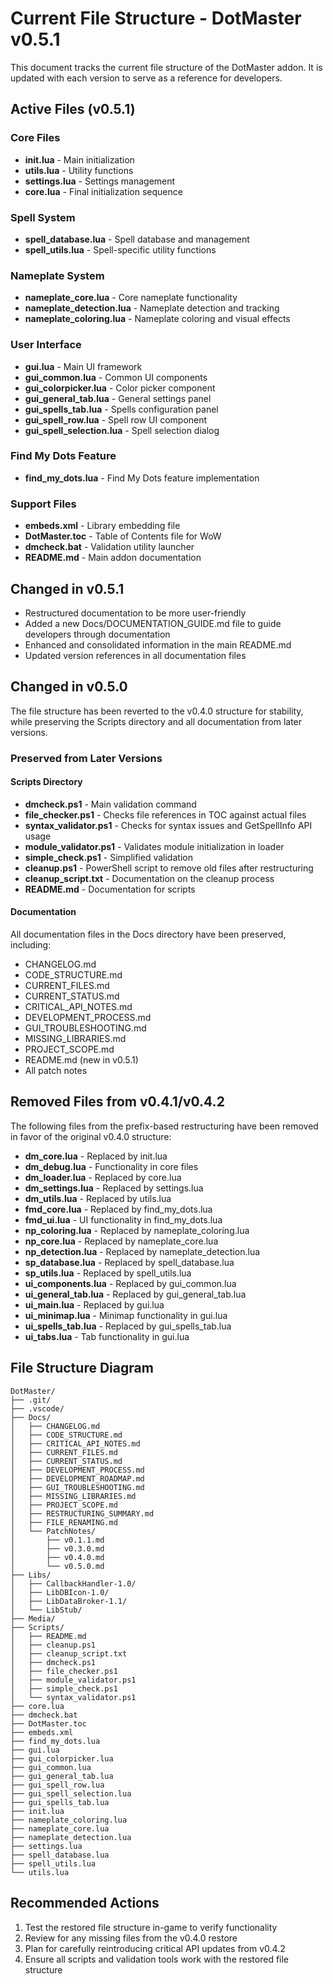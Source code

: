 # Current File Structure - DotMaster v0.5.1

This document tracks the current file structure of the DotMaster addon. It is updated with each version to serve as a reference for developers.

## Active Files (v0.5.1)

### Core Files
- **init.lua** - Main initialization
- **utils.lua** - Utility functions
- **settings.lua** - Settings management
- **core.lua** - Final initialization sequence

### Spell System
- **spell_database.lua** - Spell database and management
- **spell_utils.lua** - Spell-specific utility functions

### Nameplate System
- **nameplate_core.lua** - Core nameplate functionality
- **nameplate_detection.lua** - Nameplate detection and tracking
- **nameplate_coloring.lua** - Nameplate coloring and visual effects

### User Interface
- **gui.lua** - Main UI framework
- **gui_common.lua** - Common UI components
- **gui_colorpicker.lua** - Color picker component
- **gui_general_tab.lua** - General settings panel
- **gui_spells_tab.lua** - Spells configuration panel
- **gui_spell_row.lua** - Spell row UI component
- **gui_spell_selection.lua** - Spell selection dialog

### Find My Dots Feature
- **find_my_dots.lua** - Find My Dots feature implementation

### Support Files
- **embeds.xml** - Library embedding file
- **DotMaster.toc** - Table of Contents file for WoW
- **dmcheck.bat** - Validation utility launcher
- **README.md** - Main addon documentation

## Changed in v0.5.1
- Restructured documentation to be more user-friendly
- Added a new Docs/DOCUMENTATION_GUIDE.md file to guide developers through documentation
- Enhanced and consolidated information in the main README.md
- Updated version references in all documentation files

## Changed in v0.5.0
The file structure has been reverted to the v0.4.0 structure for stability, while preserving the Scripts directory and all documentation from later versions.

### Preserved from Later Versions

#### Scripts Directory
- **dmcheck.ps1** - Main validation command
- **file_checker.ps1** - Checks file references in TOC against actual files
- **syntax_validator.ps1** - Checks for syntax issues and GetSpellInfo API usage
- **module_validator.ps1** - Validates module initialization in loader
- **simple_check.ps1** - Simplified validation
- **cleanup.ps1** - PowerShell script to remove old files after restructuring
- **cleanup_script.txt** - Documentation on the cleanup process
- **README.md** - Documentation for scripts

#### Documentation
All documentation files in the Docs directory have been preserved, including:
- CHANGELOG.md
- CODE_STRUCTURE.md
- CURRENT_FILES.md
- CURRENT_STATUS.md
- CRITICAL_API_NOTES.md
- DEVELOPMENT_PROCESS.md
- GUI_TROUBLESHOOTING.md
- MISSING_LIBRARIES.md
- PROJECT_SCOPE.md
- README.md (new in v0.5.1)
- All patch notes

## Removed Files from v0.4.1/v0.4.2
The following files from the prefix-based restructuring have been removed in favor of the original v0.4.0 structure:

- **dm_core.lua** - Replaced by init.lua
- **dm_debug.lua** - Functionality in core files
- **dm_loader.lua** - Replaced by core.lua
- **dm_settings.lua** - Replaced by settings.lua
- **dm_utils.lua** - Replaced by utils.lua
- **fmd_core.lua** - Replaced by find_my_dots.lua
- **fmd_ui.lua** - UI functionality in find_my_dots.lua
- **np_coloring.lua** - Replaced by nameplate_coloring.lua
- **np_core.lua** - Replaced by nameplate_core.lua
- **np_detection.lua** - Replaced by nameplate_detection.lua
- **sp_database.lua** - Replaced by spell_database.lua
- **sp_utils.lua** - Replaced by spell_utils.lua
- **ui_components.lua** - Replaced by gui_common.lua
- **ui_general_tab.lua** - Replaced by gui_general_tab.lua
- **ui_main.lua** - Replaced by gui.lua
- **ui_minimap.lua** - Minimap functionality in gui.lua
- **ui_spells_tab.lua** - Replaced by gui_spells_tab.lua
- **ui_tabs.lua** - Tab functionality in gui.lua

## File Structure Diagram
```
DotMaster/
├── .git/
├── .vscode/
├── Docs/
│   ├── CHANGELOG.md
│   ├── CODE_STRUCTURE.md
│   ├── CRITICAL_API_NOTES.md
│   ├── CURRENT_FILES.md
│   ├── CURRENT_STATUS.md
│   ├── DEVELOPMENT_PROCESS.md
│   ├── DEVELOPMENT_ROADMAP.md
│   ├── GUI_TROUBLESHOOTING.md
│   ├── MISSING_LIBRARIES.md
│   ├── PROJECT_SCOPE.md
│   ├── RESTRUCTURING_SUMMARY.md
│   ├── FILE_RENAMING.md
│   └── PatchNotes/
│       ├── v0.1.1.md
│       ├── v0.3.0.md
│       ├── v0.4.0.md
│       └── v0.5.0.md
├── Libs/
│   ├── CallbackHandler-1.0/
│   ├── LibDBIcon-1.0/
│   ├── LibDataBroker-1.1/
│   └── LibStub/
├── Media/
├── Scripts/
│   ├── README.md
│   ├── cleanup.ps1
│   ├── cleanup_script.txt
│   ├── dmcheck.ps1
│   ├── file_checker.ps1
│   ├── module_validator.ps1
│   ├── simple_check.ps1
│   └── syntax_validator.ps1
├── core.lua
├── dmcheck.bat
├── DotMaster.toc
├── embeds.xml
├── find_my_dots.lua
├── gui.lua
├── gui_colorpicker.lua
├── gui_common.lua
├── gui_general_tab.lua
├── gui_spell_row.lua
├── gui_spell_selection.lua
├── gui_spells_tab.lua
├── init.lua
├── nameplate_coloring.lua
├── nameplate_core.lua
├── nameplate_detection.lua
├── settings.lua
├── spell_database.lua
├── spell_utils.lua
└── utils.lua
```

## Recommended Actions

1. Test the restored file structure in-game to verify functionality
2. Review for any missing files from the v0.4.0 restore
3. Plan for carefully reintroducing critical API updates from v0.4.2
4. Ensure all scripts and validation tools work with the restored file structure
``` 